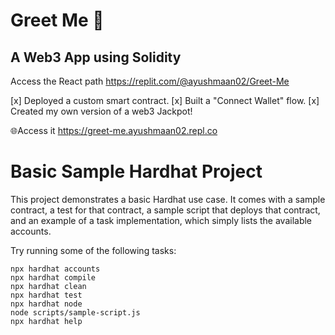 # Greet Me 🙏
## A Web3 App using Solidity
Access the React path https://replit.com/@ayushmaan02/Greet-Me

[x] Deployed a custom smart contract.
[x] Built a "Connect Wallet" flow.
[x] Created my own version of a web3 Jackpot!

🌐Access it https://greet-me.ayushmaan02.repl.co




# Basic Sample Hardhat Project

This project demonstrates a basic Hardhat use case. It comes with a sample contract, a test for that contract, a sample script that deploys that contract, and an example of a task implementation, which simply lists the available accounts.

Try running some of the following tasks:

```shell
npx hardhat accounts
npx hardhat compile
npx hardhat clean
npx hardhat test
npx hardhat node
node scripts/sample-script.js
npx hardhat help
```
